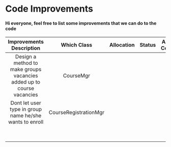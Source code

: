 # Code Improvements

#### Hi everyone, feel free to list some improvements that we can do to the code

| Improvements Description   | Which Class | Allocation | Status     | Additional Comments |
| :---------------------------: | :---------: | :------: |:------: | :------: |
| Design a method to make groups vacancies added up to course vacancies | CourseMgr |  | | |
| Dont let user type in group name he/she wants to enroll | CourseRegistrationMgr |  | | |
| |  |  | | |
| |  |  | | |
| |  |  | | |
| |  |  | | |
| |  |  | | |
| |  |  | | |
| |  |  | | |
| |  |  | | |
